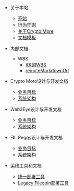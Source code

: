 - 关于本站

  - [开始](zh-cn/QuickStart.md)
  - [行为守则](zh-cn/CodeOfConduct.md)
  - [关于Crypto More](zh-cn/AboutCryptoMore.md)
  - [文档模板](zh-cn/DocumentTemplate.md)

- 内部文档

  - WBS
    - [KK的WBS](https://github.com/cryptomore/docs-internal/blob/master/wbs/KikakkzWBS.md)
    - [remoteMarkdownUrl](zh-cn/DocsifyReadme.md)

- Crypto More设计与开发文档

  - [业务目标](zh-cn/saas/ProductTarget.md)
  - [系统架构](zh-cn/saas/SystemArchitecture.md)

- Web3Eye设计与开发文档

  - [业务目标](zh-cn/web3eye/ProductTarget.md)
  - [系统架构](zh-cn/web3eye/SystemArchitecture.md)

- FIL Peggy设计与开发文档

  - [业务目标](zh-cn/peggy/ProductTarget.md)
  - [系统架构](zh-cn/peggy/SystemArchitecture.md)

- 运维工具和文档
  - [统一部署工具](https://github.com/NpoolPlatform/easy-deploy.git)
  - [Legacy Filecoin部署工具](https://github.com/NpoolFilecoin/fbm.git)
